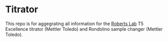 # Titrator
This repo is for aggegrating all information for the [Roberts Lab](https://github.com/RobertsLab) T5 Excellence titrator (Mettler Toledo) and Rondolino sample changer (Mettler Toledo).
